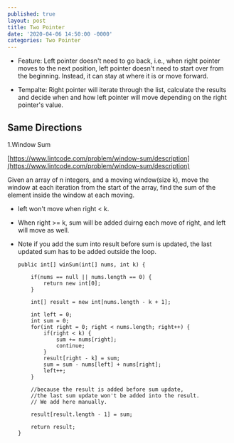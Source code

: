 ```yaml
---
published: true
layout: post
title: Two Pointer
date: '2020-04-06 14:50:00 -0000'
categories: Two Pointer
---
```

- Feature: Left pointer doesn't need to go back, i.e., when right pointer moves to the next position, left pointer doesn't need to start over from the beginning. Instead, it can stay at where it is or move forward.

- Tempalte: Right pointer will iterate through the list, calculate the results and decide when and how left pointer will move depending on the right pointer's value.

## Same Directions

1.Window Sum

[https://www.lintcode.com/problem/window-sum/description](https://www.lintcode.com/problem/window-sum/description)

Given an array of n integers, and a moving window(size k), move the window at each iteration from the start of the array, find the sum of the element inside the window at each moving.

* left won't move when right < k.
* When right >= k, sum will be added duirng each move of right, and left will move as well.
* Note if you add the sum into result before sum is updated, the last updated sum has to be added outside the loop.


      public int[] winSum(int[] nums, int k) {

          if(nums == null || nums.length == 0) {
              return new int[0]; 
          }

          int[] result = new int[nums.length - k + 1];

          int left = 0;
          int sum = 0;
          for(int right = 0; right < nums.length; right++) {
              if(right < k) {
                  sum += nums[right];
                  continue;
              }
              result[right - k] = sum;
              sum = sum - nums[left] + nums[right];
              left++;
          }

          //because the result is added before sum update, 
          //the last sum update won't be added into the result.
          // We add here manually.

          result[result.length - 1] = sum;

          return result;
      }
